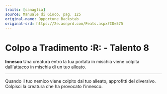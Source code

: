 ```yaml
---
traits: [canaglia]
source: Manuale di Gioco, pag. 125
original-name: Opportune Backstab
original-srd: https://2e.aonprd.com/Feats.aspx?ID=575
---
```


# Colpo a Tradimento :R: - Talento 8

**Innesco** Una creatura entro la tua portata in mischia viene colpita
dall'attacco in mischia di un tuo alleato.

---

Quando il tuo nemico viene colpito dal tuo alleato, approfitti del diversivo.
Colpisci la creatura che ha provocato l'innesco.

